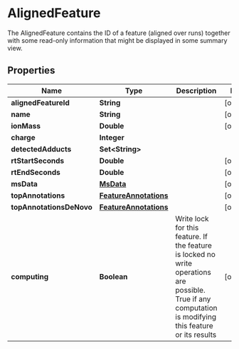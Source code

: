 

# AlignedFeature

The AlignedFeature contains the ID of a feature (aligned over runs) together with some read-only information  that might be displayed in some summary view.

## Properties

| Name | Type | Description | Notes |
|------------ | ------------- | ------------- | -------------|
|**alignedFeatureId** | **String** |  |  [optional] |
|**name** | **String** |  |  [optional] |
|**ionMass** | **Double** |  |  [optional] |
|**charge** | **Integer** |  |  |
|**detectedAdducts** | **Set&lt;String&gt;** |  |  |
|**rtStartSeconds** | **Double** |  |  [optional] |
|**rtEndSeconds** | **Double** |  |  [optional] |
|**msData** | [**MsData**](MsData.md) |  |  [optional] |
|**topAnnotations** | [**FeatureAnnotations**](FeatureAnnotations.md) |  |  [optional] |
|**topAnnotationsDeNovo** | [**FeatureAnnotations**](FeatureAnnotations.md) |  |  [optional] |
|**computing** | **Boolean** | Write lock for this feature. If the feature is locked no write operations are possible.  True if any computation is modifying this feature or its results |  [optional] |



